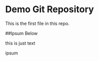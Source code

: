 # Demo Git Repository

This is the first file in this repo.

##Ipsum Below

this is just text


ipsum
